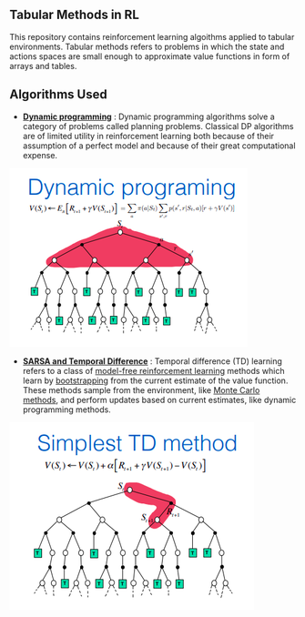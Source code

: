 ## Tabular Methods in RL
This repository contains reinforcement learning algoithms applied to tabular environments.
Tabular methods refers to problems in which the state and actions spaces are small enough to approximate value functions in form of arrays and tables.

## Algorithms Used
* [**Dynamic programming**](https://towardsdatascience.com/planning-by-dynamic-programming-reinforcement-learning-ed4924bbaa4c#:~:text=Dynamic%20programming%20can%20be%20used,%2C%20reward%20structure%20etc.) : Dynamic programming algorithms solve a category of problems called planning problems. Classical DP algorithms are of limited utility in reinforcement learning both because of their assumption of a perfect model and because of their great computational expense.

![Dynamic Programming](https://github.com/M-NEXT/RL_repository/blob/main/Tabular%20Methods/images/DPsmol.png)

* [**SARSA and Temporal Difference**](https://towardsdatascience.com/intro-to-reinforcement-learning-temporal-difference-learning-sarsa-vs-q-learning-8b4184bb4978) : Temporal difference (TD) learning refers to a class of [model-free reinforcement learning](https://en.wikipedia.org/wiki/Model-free_(reinforcement_learning)) methods which learn by [bootstrapping](https://en.wikipedia.org/wiki/Bootstrapping_(statistics)) from the current estimate of the value function. These methods sample from the environment, like [Monte Carlo methods](https://en.wikipedia.org/wiki/Monte_Carlo_method), and perform updates based on current estimates, like dynamic programming methods.

![Temporal Difference](https://github.com/M-NEXT/RL_repository/blob/main/Tabular%20Methods/images/TDsmol.png)
